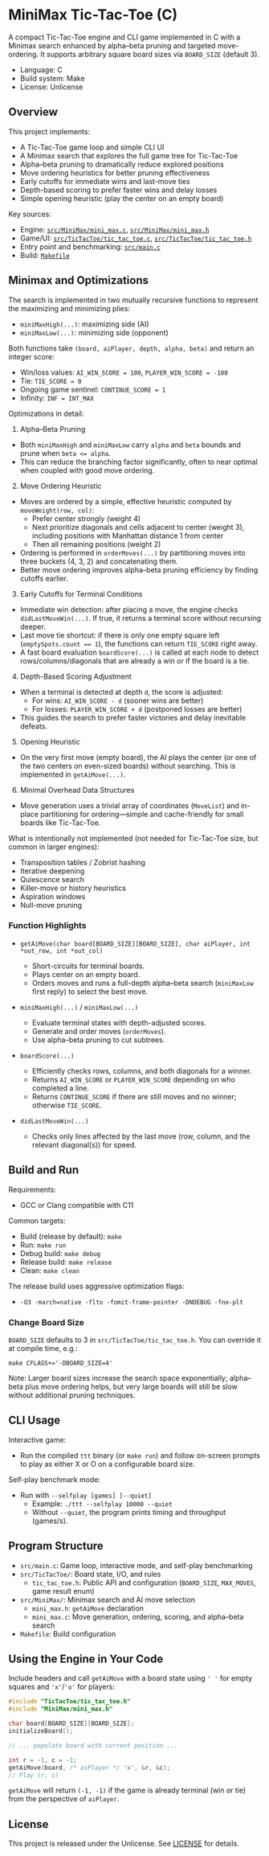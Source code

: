 # MiniMax Tic-Tac-Toe (C)

A compact Tic-Tac-Toe engine and CLI game implemented in C with a Minimax search enhanced by alpha–beta pruning and targeted move-ordering. It supports arbitrary square board sizes via `BOARD_SIZE` (default 3).

- Language: C
- Build system: Make
- License: Unlicense

## Overview

This project implements:
- A Tic-Tac-Toe game loop and simple CLI UI
- A Minimax search that explores the full game tree for Tic-Tac-Toe
- Alpha–beta pruning to dramatically reduce explored positions
- Move ordering heuristics for better pruning effectiveness
- Early cutoffs for immediate wins and last-move ties
- Depth-based scoring to prefer faster wins and delay losses
- Simple opening heuristic (play the center on an empty board)

Key sources:
- Engine: [`src/MiniMax/mini_max.c`](src/MiniMax/mini_max.c), [`src/MiniMax/mini_max.h`](src/MiniMax/mini_max.h)
- Game/UI: [`src/TicTacToe/tic_tac_toe.c`](src/TicTacToe/tic_tac_toe.c), [`src/TicTacToe/tic_tac_toe.h`](src/TicTacToe/tic_tac_toe.h)
- Entry point and benchmarking: [`src/main.c`](src/main.c)
- Build: [`Makefile`](Makefile)

## Minimax and Optimizations

The search is implemented in two mutually recursive functions to represent the maximizing and minimizing plies:

- `miniMaxHigh(...)`: maximizing side (AI)
- `miniMaxLow(...)`: minimizing side (opponent)

Both functions take `(board, aiPlayer, depth, alpha, beta)` and return an integer score:

- Win/loss values: `AI_WIN_SCORE = 100`, `PLAYER_WIN_SCORE = -100`
- Tie: `TIE_SCORE = 0`
- Ongoing game sentinel: `CONTINUE_SCORE = 1`
- Infinity: `INF = INT_MAX`

Optimizations in detail:

1) Alpha–Beta Pruning
- Both `miniMaxHigh` and `miniMaxLow` carry `alpha` and `beta` bounds and prune when `beta <= alpha`.
- This can reduce the branching factor significantly, often to near optimal when coupled with good move ordering.

2) Move Ordering Heuristic
- Moves are ordered by a simple, effective heuristic computed by `moveWeight(row, col)`:
  - Prefer center strongly (weight 4)
  - Next prioritize diagonals and cells adjacent to center (weight 3), including positions with Manhattan distance 1 from center
  - Then all remaining positions (weight 2)
- Ordering is performed in `orderMoves(...)` by partitioning moves into three buckets (4, 3, 2) and concatenating them.
- Better move ordering improves alpha–beta pruning efficiency by finding cutoffs earlier.

3) Early Cutoffs for Terminal Conditions
- Immediate win detection: after placing a move, the engine checks `didLastMoveWin(...)`. If true, it returns a terminal score without recursing deeper.
- Last move tie shortcut: if there is only one empty square left (`emptySpots.count == 1`), the functions can return `TIE_SCORE` right away.
- A fast board evaluation `boardScore(...)` is called at each node to detect rows/columns/diagonals that are already a win or if the board is a tie.

4) Depth-Based Scoring Adjustment
- When a terminal is detected at depth `d`, the score is adjusted:
  - For wins: `AI_WIN_SCORE - d` (sooner wins are better)
  - For losses: `PLAYER_WIN_SCORE + d` (postponed losses are better)
- This guides the search to prefer faster victories and delay inevitable defeats.

5) Opening Heuristic
- On the very first move (empty board), the AI plays the center (or one of the two centers on even-sized boards) without searching. This is implemented in `getAiMove(...)`.

6) Minimal Overhead Data Structures
- Move generation uses a trivial array of coordinates (`MoveList`) and in-place partitioning for ordering—simple and cache-friendly for small boards like Tic-Tac-Toe.

What is intentionally not implemented (not needed for Tic-Tac-Toe size, but common in larger engines):
- Transposition tables / Zobrist hashing
- Iterative deepening
- Quiescence search
- Killer-move or history heuristics
- Aspiration windows
- Null-move pruning

### Function Highlights

- `getAiMove(char board[BOARD_SIZE][BOARD_SIZE], char aiPlayer, int *out_row, int *out_col)`
  - Short-circuits for terminal boards.
  - Plays center on an empty board.
  - Orders moves and runs a full-depth alpha–beta search (`miniMaxLow` first reply) to select the best move.

- `miniMaxHigh(...)` / `miniMaxLow(...)`
  - Evaluate terminal states with depth-adjusted scores.
  - Generate and order moves (`orderMoves`).
  - Use alpha–beta pruning to cut subtrees.

- `boardScore(...)`
  - Efficiently checks rows, columns, and both diagonals for a winner.
  - Returns `AI_WIN_SCORE` or `PLAYER_WIN_SCORE` depending on who completed a line.
  - Returns `CONTINUE_SCORE` if there are still moves and no winner; otherwise `TIE_SCORE`.

- `didLastMoveWin(...)`
  - Checks only lines affected by the last move (row, column, and the relevant diagonal(s)) for speed.

## Build and Run

Requirements:
- GCC or Clang compatible with C11

Common targets:
- Build (release by default): `make`
- Run: `make run`
- Debug build: `make debug`
- Release build: `make release`
- Clean: `make clean`

The release build uses aggressive optimization flags:
- `-O3 -march=native -flto -fomit-frame-pointer -DNDEBUG -fno-plt`

### Change Board Size

`BOARD_SIZE` defaults to 3 in `src/TicTacToe/tic_tac_toe.h`. You can override it at compile time, e.g.:

```
make CFLAGS+='-DBOARD_SIZE=4'
```

Note: Larger board sizes increase the search space exponentially; alpha–beta plus move ordering helps, but very large boards will still be slow without additional pruning techniques.

## CLI Usage

Interactive game:
- Run the compiled `ttt` binary (or `make run`) and follow on-screen prompts to play as either X or O on a configurable board size.

Self-play benchmark mode:
- Run with `--selfplay [games] [--quiet]`
  - Example: `./ttt --selfplay 10000 --quiet`
  - Without `--quiet`, the program prints timing and throughput (games/s).

## Program Structure

- `src/main.c`: Game loop, interactive mode, and self-play benchmarking
- `src/TicTacToe/`: Board state, I/O, and rules
  - `tic_tac_toe.h`: Public API and configuration (`BOARD_SIZE`, `MAX_MOVES`, game result enum)
- `src/MiniMax/`: Minimax search and AI move selection
  - `mini_max.h`: `getAiMove` declaration
  - `mini_max.c`: Move generation, ordering, scoring, and alpha–beta search
- `Makefile`: Build configuration

## Using the Engine in Your Code

Include headers and call `getAiMove` with a board state using `' '` for empty squares and `'x'`/`'o'` for players:

```c
#include "TicTacToe/tic_tac_toe.h"
#include "MiniMax/mini_max.h"

char board[BOARD_SIZE][BOARD_SIZE];
initializeBoard();

// ... populate board with current position ...

int r = -1, c = -1;
getAiMove(board, /* aiPlayer */ 'x', &r, &c);
// Play (r, c)
```

`getAiMove` will return `(-1, -1)` if the game is already terminal (win or tie) from the perspective of `aiPlayer`.

## License

This project is released under the Unlicense. See [LICENSE](LICENSE) for details.
